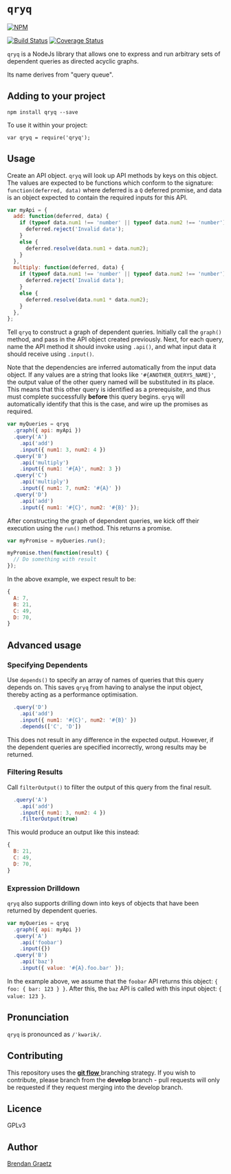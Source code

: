 # `qryq`

[![NPM](https://nodei.co/npm/qryq.png)](https://github.com/bguiz/qryq/)

[![Build Status](https://travis-ci.org/bguiz/qryq.svg?branch=master)](https://travis-ci.org/bguiz/qryq)
[![Coverage Status](https://coveralls.io/repos/bguiz/qryq/badge.svg?branch=master)](https://coveralls.io/r/bguiz/qryq?branch=master)

`qryq` is a NodeJs library that allows one to express and run
arbitrary sets of dependent queries as directed acyclic graphs.

Its name derives from "query queue".

## Adding to your project

`npm install qryq --save`

To use it within your project:

`var qryq = require('qryq');`

## Usage

Create an API object.
`qryq` will look up API methods by keys on this object.
The values are expected to be functions which conform to the signature:
`function(deferred, data)`
where deferred is a `Q` deferred promise,
and data is an object expected to contain the required inputs for this API.

```javascript
var myApi = {
  add: function(deferred, data) {
    if (typeof data.num1 !== 'number' || typeof data.num2 !== 'number') {
      deferred.reject('Invalid data');
    }
    else {
      deferred.resolve(data.num1 + data.num2);
    }
  },
  multiply: function(deferred, data) {
    if (typeof data.num1 !== 'number' || typeof data.num2 !== 'number') {
      deferred.reject('Invalid data');
    }
    else {
      deferred.resolve(data.num1 * data.num2);
    }
  },
};
```

Tell `qryq` to construct a graph of dependent queries.
Initially call the `graph()` method, and pass in the API object created previously.
Next, for each query, name the API method it should invoke using `.api()`,
and what input data it should receive using `.input()`.

Note that the dependencies are inferred automatically from the input data object.
If any values are a string that looks like `'#{ANOTHER_QUERYS_NAME}'`,
the output value of the other query named will be substituted in its place.
This means that this other query is identified as a prerequisite,
and thus must complete successfully **before** this query begins.
`qryq` will automatically identify that this is the case,
and wire up the promises as required.

```javascript
var myQueries = qryq
  .graph({ api: myApi })
  .query('A')
    .api('add')
    .input({ num1: 3, num2: 4 })
  .query('B')
    .api('multiply')
    .input({ num1: '#{A}', num2: 3 })
  .query('C')
    .api('multiply')
    .input({ num1: 7, num2: '#{A}' })
  .query('D')
    .api('add')
    .input({ num1: '#{C}', num2: '#{B}' });
```

After constructing the graph of dependent queries,
we kick off their execution using the `run()` method.
This returns a promise.

```javascript
var myPromise = myQueries.run();

myPromise.then(function(result) {
  // Do something with result
});
```

In the above example, we expect result to be:

```javascript
{
  A: 7,
  B: 21,
  C: 49,
  D: 70,
}
````

## Advanced usage

### Specifying Dependents

Use `depends()` to specify an array of names of queries that this query depends on.
This saves `qryq` from having to analyse the input object,
thereby acting as a performance optimisation.

```javascript
  .query('D')
    .api('add')
    .input({ num1: '#{C}', num2: '#{B}' })
    .depends(['C', 'D'])
```

This does not result in any difference in the expected output.
However, if the dependent queries are specified incorrectly,
wrong results may be returned.

### Filtering Results

Call `filterOutput()` to filter the output of this query
from the final result.

```javascript
  .query('A')
    .api('add')
    .input({ num1: 3, num2: 4 })
    .filterOutput(true)
```

This would produce an output like this instead:

```javascript
{
  B: 21,
  C: 49,
  D: 70,
}
````

### Expression Drilldown

`qryq` also supports drilling down into keys of objects
that have been returned by dependent queries.

```javascript
var myQueries = qryq
  .graph({ api: myApi })
  .query('A')
    .api('foobar')
    .input({})
  .query('B')
    .api('baz')
    .input({ value: '#{A}.foo.bar' });
```

In the example above, we assume that the `foobar` API returns this object:
`{ foo: { bar: 123 } }`.
After this, the `baz` API is called with this input object: `{ value: 123 }`.

## Pronunciation

`qryq` is pronounced as `/ˈkwərik/`.

## Contributing

This repository uses the
[**git flow** ](http://nvie.com/posts/a-successful-git-branching-model/)
branching strategy.
If you wish to contribute, please branch from the **develop** branch -
pull requests will only be requested if they request merging into the develop branch.

## Licence

GPLv3

## Author

[Brendan Graetz](http://bguiz.com)
